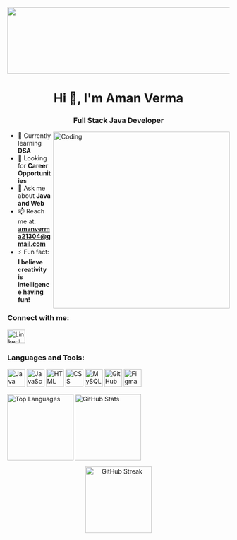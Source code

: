 <a href="https://amxn47.io">
  <img src="https://media2.giphy.com/media/v1.Y2lkPTc5MGI3NjExNmc5bHM1NzZ1YjRyenBna2doemw3ZjBiZGViNjI3cXNwbWMzMDF4dSZlcD12MV9pbnRlcm5hbF9naWZfYnlfaWQmY3Q9Zw/4knozU8q9AXvpod9qy/giphy.gif"
       style="width: 100vw; height: 150px; object-fit: cover; display: block;">
</a>

<h1 align="center">Hi 👋, I'm Aman Verma</h1>
<h3 align="center">Full Stack Java Developer</h3>

<img align="right" alt="Coding" width="400" src="https://media0.giphy.com/media/v1.Y2lkPTc5MGI3NjExc25yZmVhbHZuYXM4eGs5ajRsM2o5Zmcwb2p6YjQ1OTRiejVpYm43NCZlcD12MV9pbnRlcm5hbF9naWZfYnlfaWQmY3Q9Zw/QXwtfadqo7wbfmT46H/giphy.gif" >

<!-- --- -->

- 🌱 Currently learning **DSA**
- 🤝 Looking for **Career Opportunities**
- 💬 Ask me about **Java and Web**
- 📫 Reach me at: **amanverma21304@gmail.com**
- ⚡ Fun fact: **I believe creativity is intelligence having fun!**

<!-- --- -->

<h3 align="left">Connect with me:</h3>
<p align="left">
  <!--   LinkedIn -->
  <a href="https://www.linkedin.com/in/amxn/">
    <img align="center" src="https://www.vectorlogo.zone/logos/linkedin/linkedin-icon.svg" alt="LinkedIn" height="30" width="40" />
  </a>
</p>

<!-- Language and Tools -->
<h3 align="left">Languages and Tools:</h3>
<p align="left">
  <img src="https://www.vectorlogo.zone/logos/java/java-icon.svg" alt="Java" width="40"/>
  <img src="https://www.vectorlogo.zone/logos/javascript/javascript-icon.svg" alt="JavaScript" width="40" />
  <!-- <img src="#" alt="React" width="40" /> -->
  <!-- <img src="#" alt="Node.js" width="40" /> -->
  <img src="https://www.vectorlogo.zone/logos/w3_html5/w3_html5-icon.svg" alt="HTML" width="40" />
  <img src="https://www.vectorlogo.zone/logos/w3_css/w3_css-icon~old.svg" alt="CSS" width="40" />
  <img src="https://www.vectorlogo.zone/logos/mysql/mysql-icon.svg" alt="MySQL" width="40">
  <!-- <img src="#" alt="Bootstrap" width="40" /> -->
  <img src="https://www.vectorlogo.zone/logos/github/github-tile.svg" alt="GitHub" width="40" />
  <img src="https://www.vectorlogo.zone/logos/figma/figma-icon.svg" alt="Figma" width="40" />

</p>

<p><img align="left"
    src="https://github-readme-stats.vercel.app/api/top-langs?username=amxn47&show_icons=true&locale=en&layout=compact&theme=midnight-purple&hide_border=true&card_width=400"
    alt="Top Languages" height="150"/>
</p>

<p>
  <img align="center" 
       src="https://github-readme-stats.vercel.app/api?username=amxn47&show_icons=true&locale=en&theme=midnight-purple&hide_border=true&count_private=true"
       alt="GitHub Stats" height="150"/>
</p>

<p align="center">
  <img src="https://?user=amxn47&theme=midnight-purple&hide_border=true" alt="GitHub Streak" height="150"/>
</p>

